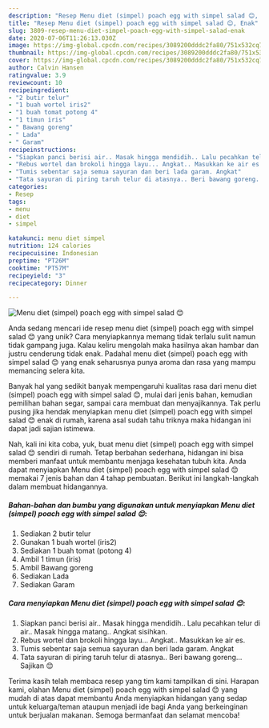 ```yaml
---
description: "Resep Menu diet (simpel) poach egg with simpel salad 😊, Enak"
title: "Resep Menu diet (simpel) poach egg with simpel salad 😊, Enak"
slug: 3809-resep-menu-diet-simpel-poach-egg-with-simpel-salad-enak
date: 2020-07-06T11:26:13.030Z
image: https://img-global.cpcdn.com/recipes/3089200dddc2fa80/751x532cq70/menu-diet-simpel-poach-egg-with-simpel-salad-😊-foto-resep-utama.jpg
thumbnail: https://img-global.cpcdn.com/recipes/3089200dddc2fa80/751x532cq70/menu-diet-simpel-poach-egg-with-simpel-salad-😊-foto-resep-utama.jpg
cover: https://img-global.cpcdn.com/recipes/3089200dddc2fa80/751x532cq70/menu-diet-simpel-poach-egg-with-simpel-salad-😊-foto-resep-utama.jpg
author: Calvin Hansen
ratingvalue: 3.9
reviewcount: 10
recipeingredient:
- "2 butir telur"
- "1 buah wortel iris2"
- "1 buah tomat potong 4"
- "1 timun iris"
- " Bawang goreng"
- " Lada"
- " Garam"
recipeinstructions:
- "Siapkan panci berisi air.. Masak hingga mendidih.. Lalu pecahkan telur di air.. Masak hingga matang.. Angkat sisihkan."
- "Rebus wortel dan brokoli hingga layu... Angkat.. Masukkan ke air es."
- "Tumis sebentar saja semua sayuran dan beri lada garam. Angkat"
- "Tata sayuran di piring taruh telur di atasnya.. Beri bawang goreng... Sajikan 😊"
categories:
- Resep
tags:
- menu
- diet
- simpel

katakunci: menu diet simpel 
nutrition: 124 calories
recipecuisine: Indonesian
preptime: "PT26M"
cooktime: "PT57M"
recipeyield: "3"
recipecategory: Dinner

---
```



![Menu diet (simpel) poach egg with simpel salad 😊](https://img-global.cpcdn.com/recipes/3089200dddc2fa80/751x532cq70/menu-diet-simpel-poach-egg-with-simpel-salad-😊-foto-resep-utama.jpg)

Anda sedang mencari ide resep menu diet (simpel) poach egg with simpel salad 😊 yang unik? Cara menyiapkannya memang tidak terlalu sulit namun tidak gampang juga. Kalau keliru mengolah maka hasilnya akan hambar dan justru cenderung tidak enak. Padahal menu diet (simpel) poach egg with simpel salad 😊 yang enak seharusnya punya aroma dan rasa yang mampu memancing selera kita.

Banyak hal yang sedikit banyak mempengaruhi kualitas rasa dari menu diet (simpel) poach egg with simpel salad 😊, mulai dari jenis bahan, kemudian pemilihan bahan segar, sampai cara membuat dan menyajikannya. Tak perlu pusing jika hendak menyiapkan menu diet (simpel) poach egg with simpel salad 😊 enak di rumah, karena asal sudah tahu triknya maka hidangan ini dapat jadi sajian istimewa.




Nah, kali ini kita coba, yuk, buat menu diet (simpel) poach egg with simpel salad 😊 sendiri di rumah. Tetap berbahan sederhana, hidangan ini bisa memberi manfaat untuk membantu menjaga kesehatan tubuh kita. Anda dapat menyiapkan Menu diet (simpel) poach egg with simpel salad 😊 memakai 7 jenis bahan dan 4 tahap pembuatan. Berikut ini langkah-langkah dalam membuat hidangannya.

<!--inarticleads1-->

##### Bahan-bahan dan bumbu yang digunakan untuk menyiapkan Menu diet (simpel) poach egg with simpel salad 😊:

1. Sediakan 2 butir telur
1. Gunakan 1 buah wortel (iris2)
1. Sediakan 1 buah tomat (potong 4)
1. Ambil 1 timun (iris)
1. Ambil  Bawang goreng
1. Sediakan  Lada
1. Sediakan  Garam




<!--inarticleads2-->

##### Cara menyiapkan Menu diet (simpel) poach egg with simpel salad 😊:

1. Siapkan panci berisi air.. Masak hingga mendidih.. Lalu pecahkan telur di air.. Masak hingga matang.. Angkat sisihkan.
1. Rebus wortel dan brokoli hingga layu... Angkat.. Masukkan ke air es.
1. Tumis sebentar saja semua sayuran dan beri lada garam. Angkat
1. Tata sayuran di piring taruh telur di atasnya.. Beri bawang goreng... Sajikan 😊




Terima kasih telah membaca resep yang tim kami tampilkan di sini. Harapan kami, olahan Menu diet (simpel) poach egg with simpel salad 😊 yang mudah di atas dapat membantu Anda menyiapkan hidangan yang sedap untuk keluarga/teman ataupun menjadi ide bagi Anda yang berkeinginan untuk berjualan makanan. Semoga bermanfaat dan selamat mencoba!
